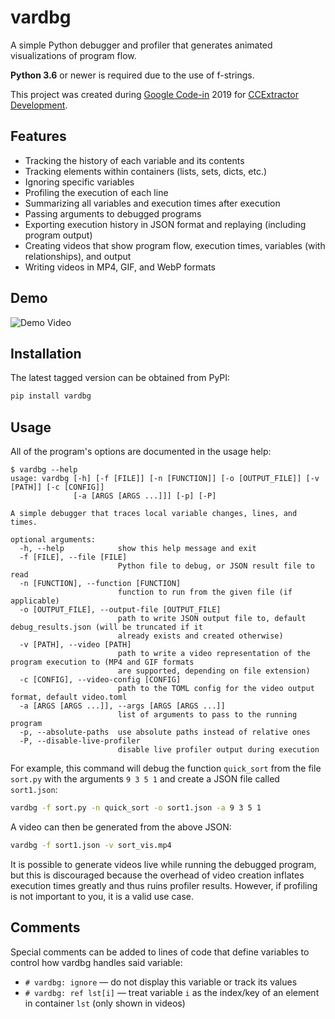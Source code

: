 # vardbg

A simple Python debugger and profiler that generates animated visualizations of program flow.

**Python 3.6** or newer is required due to the use of f-strings.

This project was created during [Google Code-in](https://codein.withgoogle.com/) 2019 for [CCExtractor Development](https://ccextractor.org/).

## Features

- Tracking the history of each variable and its contents
- Tracking elements within containers (lists, sets, dicts, etc.)
- Ignoring specific variables
- Profiling the execution of each line
- Summarizing all variables and execution times after execution
- Passing arguments to debugged programs
- Exporting execution history in JSON format and replaying (including program output)
- Creating videos that show program flow, execution times, variables (with relationships), and output
- Writing videos in MP4, GIF, and WebP formats

## Demo

![Demo Video](https://user-images.githubusercontent.com/7930239/72311897-1fa37d80-363b-11ea-9050-764abb9e1ca7.gif)

## Installation

The latest tagged version can be obtained from PyPI:

```bash
pip install vardbg
```

## Usage

All of the program's options are documented in the usage help:

```
$ vardbg --help
usage: vardbg [-h] [-f [FILE]] [-n [FUNCTION]] [-o [OUTPUT_FILE]] [-v [PATH]] [-c [CONFIG]]
              [-a [ARGS [ARGS ...]]] [-p] [-P]

A simple debugger that traces local variable changes, lines, and times.

optional arguments:
  -h, --help            show this help message and exit
  -f [FILE], --file [FILE]
                        Python file to debug, or JSON result file to read
  -n [FUNCTION], --function [FUNCTION]
                        function to run from the given file (if applicable)
  -o [OUTPUT_FILE], --output-file [OUTPUT_FILE]
                        path to write JSON output file to, default debug_results.json (will be truncated if it
                        already exists and created otherwise)
  -v [PATH], --video [PATH]
                        path to write a video representation of the program execution to (MP4 and GIF formats
                        are supported, depending on file extension)
  -c [CONFIG], --video-config [CONFIG]
                        path to the TOML config for the video output format, default video.toml
  -a [ARGS [ARGS ...]], --args [ARGS [ARGS ...]]
                        list of arguments to pass to the running program
  -p, --absolute-paths  use absolute paths instead of relative ones
  -P, --disable-live-profiler
                        disable live profiler output during execution
```

For example, this command will debug the function `quick_sort` from the file `sort.py` with the arguments `9 3 5 1` and create a JSON file called `sort1.json`:

```bash
vardbg -f sort.py -n quick_sort -o sort1.json -a 9 3 5 1
```

A video can then be generated from the above JSON:

```bash
vardbg -f sort1.json -v sort_vis.mp4
```

It is possible to generate videos live while running the debugged program, but this is discouraged because the overhead of video creation inflates execution times greatly and thus ruins profiler results. However, if profiling is not important to you, it is a valid use case.

## Comments

Special comments can be added to lines of code that define variables to control how vardbg handles said variable:

- `# vardbg: ignore` — do not display this variable or track its values
- `# vardbg: ref lst[i]` — treat variable `i` as the index/key of an element in container `lst` (only shown in videos)
